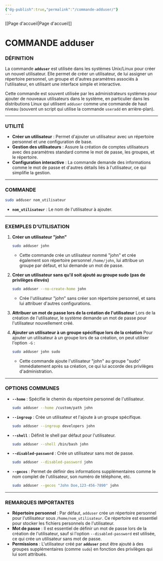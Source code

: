 ```yaml
---
{"dg-publish":true,"permalink":"/commande-adduser/"}
---
```



[[Page d'accueil\|Page d'accueil]]
# COMMANDE adduser
### **DÉFINITION**
La commande **`adduser`** est utilisée dans les systèmes Unix/Linux pour créer un nouvel utilisateur. Elle permet de créer un utilisateur, de lui assigner un répertoire personnel, un groupe et d'autres paramètres associés à l'utilisateur, en utilisant une interface simple et interactive.

Cette commande est souvent utilisée par les administrateurs systèmes pour ajouter de nouveaux utilisateurs dans le système, en particulier dans les distributions Linux qui utilisent `adduser` comme une commande de haut niveau (souvent un script qui utilise la commande `useradd` en arrière-plan).

---

### **UTILITÉ**
- **Créer un utilisateur** : Permet d'ajouter un utilisateur avec un répertoire personnel et une configuration de base.
- **Gestion des utilisateurs** : Assure la création de comptes utilisateurs avec des paramètres standard comme le mot de passe, les groupes, et le répertoire.
- **Configuration interactive** : La commande demande des informations comme le mot de passe et d'autres détails liés à l'utilisateur, ce qui simplifie la gestion.

---

### **COMMANDE**
```bash
sudo adduser nom_utilisateur
```

- **`nom_utilisateur`** : Le nom de l'utilisateur à ajouter.

---

### **EXEMPLES D'UTILISATION**

1. **Créer un utilisateur "john"**
   ```bash
   sudo adduser john
   ```
   - Cette commande crée un utilisateur nommé "john" et crée également son répertoire personnel `/home/john`, lui attribue un groupe par défaut, et lui demande un mot de passe.

2. **Créer un utilisateur sans qu'il soit ajouté au groupe sudo (pas de privilèges élevés)**
   ```bash
   sudo adduser --no-create-home john
   ```
   - Crée l'utilisateur "john" sans créer son répertoire personnel, et sans lui attribuer d'autres configurations.

3. **Attribuer un mot de passe lors de la création de l'utilisateur**
   Lors de la création de l'utilisateur, le système demande un mot de passe pour l'utilisateur nouvellement créé.

4. **Ajouter un utilisateur à un groupe spécifique lors de la création**
   Pour ajouter un utilisateur à un groupe lors de sa création, on peut utiliser l'option `-G` :
   ```bash
   sudo adduser john sudo
   ```
   - Cette commande ajoute l'utilisateur "john" au groupe "sudo" immédiatement après sa création, ce qui lui accorde des privilèges d'administration.

---

### **OPTIONS COMMUNES**

- **`--home`** : Spécifie le chemin du répertoire personnel de l'utilisateur.
  ```bash
  sudo adduser --home /custom/path john
  ```

- **`--ingroup`** : Crée un utilisateur et l'ajoute à un groupe spécifique.
  ```bash
  sudo adduser --ingroup developers john
  ```

- **`--shell`** : Définit le shell par défaut pour l'utilisateur.
  ```bash
  sudo adduser --shell /bin/bash john
  ```

- **`--disabled-password`** : Crée un utilisateur sans mot de passe.
  ```bash
  sudo adduser --disabled-password john
  ```

- **`--gecos`** : Permet de définir des informations supplémentaires comme le nom complet de l'utilisateur, son numéro de téléphone, etc.
  ```bash
  sudo adduser --gecos "John Doe,123-456-7890" john
  ```

---

### **REMARQUES IMPORTANTES**
- **Répertoire personnel** : Par défaut, `adduser` crée un répertoire personnel pour l'utilisateur sous `/home/nom_utilisateur`. Ce répertoire est essentiel pour stocker les fichiers personnels de l'utilisateur.
- **Mot de passe** : Il est essentiel de définir un mot de passe lors de la création de l'utilisateur, sauf si l'option `--disabled-password` est utilisée, ce qui crée un utilisateur sans mot de passe.
- **Permissions** : L'utilisateur créé par **`adduser`** peut être ajouté à des groupes supplémentaires (comme `sudo`) en fonction des privilèges qui lui sont attribués.